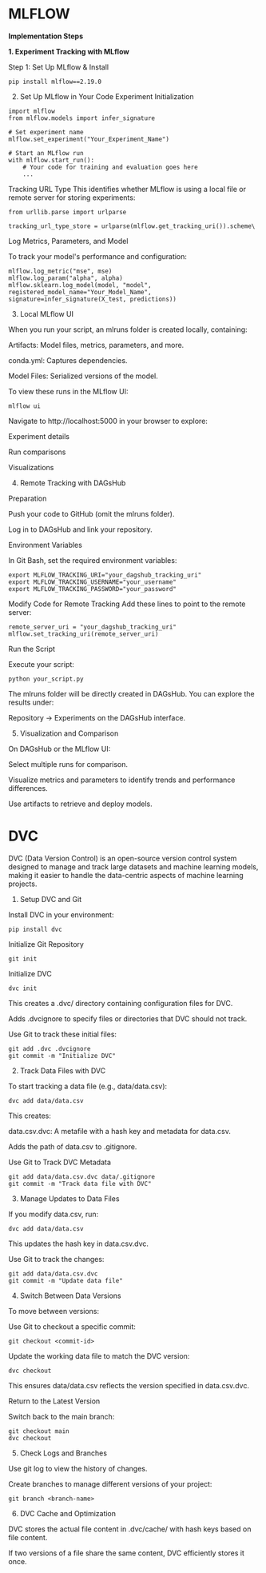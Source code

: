 # MLFLOW
**Implementation Steps**

**1. Experiment Tracking with MLflow**

Step 1: Set Up MLflow & Install

```
pip install mlflow==2.19.0
```
2. Set Up MLflow in Your Code
Experiment Initialization

```
import mlflow
from mlflow.models import infer_signature

# Set experiment name
mlflow.set_experiment("Your_Experiment_Name")

# Start an MLflow run
with mlflow.start_run():
    # Your code for training and evaluation goes here
    ...
```

Tracking URL Type
This identifies whether MLflow is using a local file or remote server for storing experiments:

```
from urllib.parse import urlparse

tracking_url_type_store = urlparse(mlflow.get_tracking_uri()).scheme\

```
Log Metrics, Parameters, and Model

To track your model's performance and configuration:
```
mlflow.log_metric("mse", mse)
mlflow.log_param("alpha", alpha)
mlflow.sklearn.log_model(model, "model", registered_model_name="Your_Model_Name", signature=infer_signature(X_test, predictions))
```
3. Local MLflow UI
   
When you run your script, an mlruns folder is created locally, containing:

Artifacts: Model files, metrics, parameters, and more.

conda.yml: Captures dependencies.

Model Files: Serialized versions of the model.

To view these runs in the MLflow UI:
```
mlflow ui
```
Navigate to http://localhost:5000 in your browser to explore:

Experiment details

Run comparisons

Visualizations

4. Remote Tracking with DAGsHub

Preparation

Push your code to GitHub (omit the mlruns folder).

Log in to DAGsHub and link your repository.

Environment Variables

In Git Bash, set the required environment variables:

```
export MLFLOW_TRACKING_URI="your_dagshub_tracking_uri"
export MLFLOW_TRACKING_USERNAME="your_username"
export MLFLOW_TRACKING_PASSWORD="your_password"
```
Modify Code for Remote Tracking
Add these lines to point to the remote server:
```
remote_server_uri = "your_dagshub_tracking_uri"
mlflow.set_tracking_uri(remote_server_uri)
```
Run the Script

Execute your script:
```
python your_script.py
```
The mlruns folder will be directly created in DAGsHub. You can explore the results under:

Repository → Experiments on the DAGsHub interface.

5. Visualization and Comparison

On DAGsHub or the MLflow UI:

Select multiple runs for comparison.

Visualize metrics and parameters to identify trends and performance differences.

Use artifacts to retrieve and deploy models.

# DVC

DVC (Data Version Control) is an open-source version control system designed to manage and track large datasets and machine learning models, making it easier to handle the data-centric aspects of machine learning projects.

1. Setup DVC and Git

Install DVC in your environment:

```
pip install dvc
```
Initialize Git Repository

```
git init
```
Initialize DVC
```
dvc init
```
This creates a .dvc/ directory containing configuration files for DVC.

Adds .dvcignore to specify files or directories that DVC should not track.

Use Git to track these initial files:

```
git add .dvc .dvcignore
git commit -m "Initialize DVC"
```
2. Track Data Files with DVC

To start tracking a data file (e.g., data/data.csv):
```
dvc add data/data.csv
```
This creates:

data.csv.dvc: A metafile with a hash key and metadata for data.csv.

Adds the path of data.csv to .gitignore.

Use Git to Track DVC Metadata
```
git add data/data.csv.dvc data/.gitignore
git commit -m "Track data file with DVC"
```
3. Manage Updates to Data Files

If you modify data.csv, run:
```
dvc add data/data.csv
```
This updates the hash key in data.csv.dvc.

Use Git to track the changes:

```
git add data/data.csv.dvc
git commit -m "Update data file"
```

4. Switch Between Data Versions

To move between versions:

Use Git to checkout a specific commit:
```
git checkout <commit-id>
```

Update the working data file to match the DVC version:

```
dvc checkout
```

This ensures data/data.csv reflects the version specified in data.csv.dvc.

Return to the Latest Version

Switch back to the main branch:
```
git checkout main
dvc checkout
```

5. Check Logs and Branches

Use git log to view the history of changes.

Create branches to manage different versions of your project:

```
git branch <branch-name>
```

6. DVC Cache and Optimization

DVC stores the actual file content in .dvc/cache/ with hash keys based on file content.

If two versions of a file share the same content, DVC efficiently stores it once.










